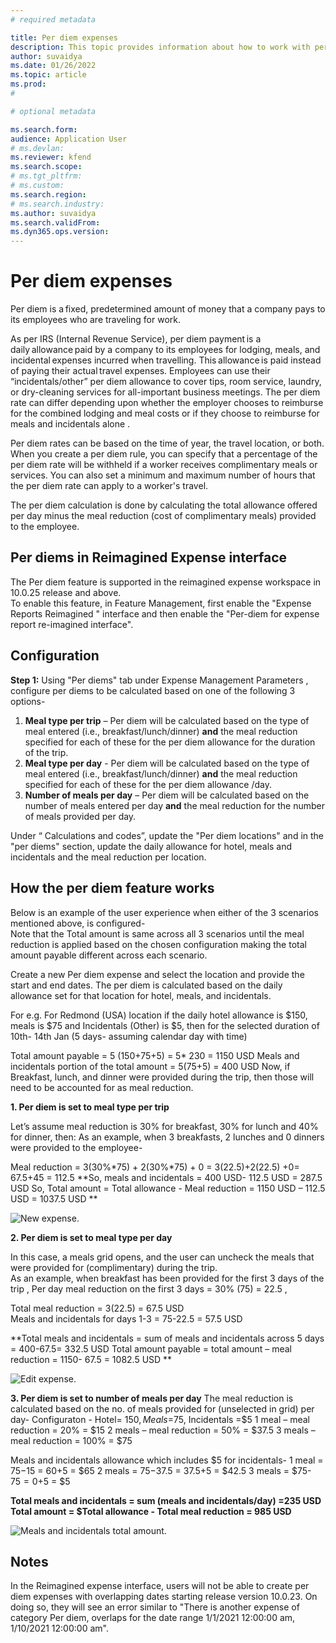 ```yaml
---
# required metadata

title: Per diem expenses
description: This topic provides information about how to work with per diem expenses.
author: suvaidya
ms.date: 01/26/2022
ms.topic: article
ms.prod: 
#

# optional metadata

ms.search.form: 
audience: Application User
# ms.devlan: 
ms.reviewer: kfend
ms.search.scope: 
# ms.tgt_pltfrm: 
# ms.custom: 
ms.search.region: 
# ms.search.industry: 
ms.author: suvaidya
ms.search.validFrom: 
ms.dyn365.ops.version: 
---
```


# Per diem expenses

Per diem is a fixed, predetermined amount of money that a company pays to its employees who are traveling for work. 

As per IRS (Internal Revenue Service), per diem payment is a daily allowance paid by a company to its employees for lodging, meals, and incidental expenses incurred when travelling. This allowance is paid instead of paying their actual travel expenses.  Employees can use their “incidentals/other” per diem allowance to cover tips, room service, laundry, or dry-cleaning services for all-important business meetings. The per diem rate can differ depending upon whether the employer chooses to reimburse for the combined lodging and meal costs or if they choose to reimburse for meals and incidentals alone .

Per diem rates can be based on the time of year, the travel location, or both. When you create a per diem rule, you can specify that a percentage of the per diem rate will be withheld if a worker receives complimentary meals or services. You can also set a minimum and maximum number of hours that the per diem rate can apply to a worker's travel.

The per diem calculation is done by calculating the total allowance offered per day minus the meal reduction (cost of complimentary meals) provided to the employee. 

## Per diems in Reimagined Expense interface 
The Per diem feature is supported in the reimagined expense workspace in 10.0.25 release and above.  
To enable this feature, in Feature Management, first enable the "Expense Reports Reimagined " interface and then enable the "Per-diem for expense report re-imagined interface".

## Configuration

**Step 1:** Using "Per diems" tab under Expense Management Parameters , configure per diems to be calculated based on one of the following 3 options-  
1.	**Meal type per trip** – Per diem will be calculated based on the type of meal entered (i.e., breakfast/lunch/dinner) **and** the meal reduction specified for each of these for the per diem allowance for the duration of the trip. 
2.	**Meal type per day** - Per diem will be calculated based on the type of meal entered (i.e., breakfast/lunch/dinner) **and** the meal reduction specified for each of these for the per diem allowance /day.  
3.	**Number of meals per day** – Per diem will be calculated based on the number of meals entered per day **and** the meal reduction for the number of meals provided per day.

Under “ Calculations and codes”, update the "Per diem locations"  and in the  "per diems" section, update the daily allowance for hotel, meals and incidentals  and the meal reduction per location. 

## How the per diem feature works
Below is an example of the user experience when either of the 3 scenarios mentioned above, is configured-  
Note that the Total amount is same across all 3 scenarios until the meal reduction is applied based on the chosen configuration making the total amount payable different across each scenario. 

Create a new Per diem expense and select the location and provide the start and end dates.
The per diem is calculated based on the daily allowance set for that location for hotel, meals, and incidentals. 

For e.g. For Redmond (USA) location if the daily hotel allowance is $150, meals is $75 and Incidentals (Other) is $5, 
then for the selected duration of 10th- 14th Jan (5 days- assuming calendar day with time)

Total amount payable = 5 (150+75+5)  = 5* 230  =  1150 USD
Meals and incidentals portion of the total amount = 5(75+5) = 400 USD
Now, if Breakfast, lunch, and dinner were provided during the trip, then those will need to be accounted for as meal reduction.

**1.	Per diem is set to meal type per trip**

Let’s assume meal reduction is 30% for breakfast, 30% for lunch and 40% for dinner, then: 
As an example, when 3 breakfasts, 2 lunches and 0 dinners were provided to the employee-

Meal reduction = 3(30%*75) + 2(30%*75) + 0 =  3(22.5)+2(22.5) +0=  67.5+45 = 112.5 
**So, meals and incidentals = 400 USD- 112.5 USD = 287.5 USD 
So, Total amount = Total allowance - Meal reduction = 1150 USD – 112.5 USD = 1037.5 USD **

 ![New expense.](media/1-meal-type-per-trip.png) 


**2.	Per diem is set to meal type per day**

In this case, a meals grid opens, and the user can uncheck the meals that were provided for (complimentary) during the trip.  
As an example, when breakfast has been provided for the first 3 days of the trip , 
Per day meal reduction on the first 3 days = 30% (75) = 22.5 , 

Total meal reduction =  3(22.5)  =  67.5 USD  
Meals and incidentals for days 1-3 =  75-22.5 =  57.5 USD 

**Total meals and incidentals = sum of meals and incidentals across 5 days = 400-67.5= 332.5 USD 
Total amount payable = total amount – meal reduction =  1150- 67.5 = 1082.5 USD **

![Edit expense.](media/2-meal-type-per-day.png) 

**3. Per diem is set to number of meals per day**
The meal reduction is calculated based on the no. of meals provided for (unselected in grid) per day- 
Configuraton - 
Hotel= $150, Meals =$75, Incidentals =$5
1 meal – meal reduction = 20% = $15
2 meals – meal reduction = 50% = $37.5
3 meals – meal reduction = 100% = $75 

Meals and incidentals allowance which includes $5 for incidentals- 
1 meal =  $75-$15 =  $60+$5 = $65
2 meals =  $75 -$37.5 =  $37.5 +$5 =  $42.5
3 meals = $75- $75 =0 +$5 = $5 

**Total meals and incidentals = sum (meals and incidentals/day) =235 USD
Total amount =  $Total allowance - Total meal reduction = 985 USD**

![Meals and incidentals total amount.](media/3-number-of-meals-per-day.png) 

## Notes ##
In the Reimagined expense interface, users will not be able to create per diem expenses with overlapping dates starting release version 10.0.23.  On doing so, they will see an error similar to "There is another expense of category Per diem, overlaps for the date range 1/1/2021  12:00:00 am, 1/10/2021 12:00:00 am". 

